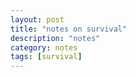 ```yaml
---
layout: post
title: "notes on survival"
description: "notes"
category: notes
tags: [survival]
---
```

